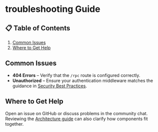 # troubleshooting Guide

## 📋 Table of Contents
1. [Common Issues](#common-issues)
2. [Where to Get Help](#where-to-get-help)

## Common Issues
- **404 Errors** – Verify that the `/rpc` route is configured correctly.
- **Unauthorized** – Ensure your authentication middleware matches the guidance
  in [Security Best Practices](security.md).

## Where to Get Help
Open an issue on GitHub or discuss problems in the community chat. Reviewing
the [Architecture guide](architecture.md) can also clarify how components fit
together.
